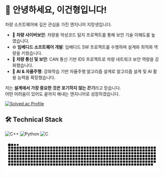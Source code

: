 # 👋 안녕하세요, 이건형입니다!  

차량 소프트웨어에 깊은 관심을 가진 엔지니어 지망생입니다.  
- 🚗 **차량 사이버보안**: 차량용 악성코드 탐지 프로젝트를 통해 보안 기술 이해도를 높였습니다.  
- ⚙️ **임베디드 소프트웨어 개발**: 임베디드 SW 프로젝트를 수행하며 설계와 최적화 역량을 키웠습니다.  
- 🔗 **차량 통신 및 보안**: CAN 통신 기반 IDS 프로젝트로 차량 네트워크 보안 역량을 강화했습니다.  
- 🤖 **AI & 자율주행**: 강화학습 기반 자율주행 알고리즘 설계로 알고리즘 설계 및 AI 활용 능력을 확장했습니다.  

저는 **설계에서 가장 중요한 것은 포기하지 않는 끈기**라고 믿습니다.  
어떤 어려움이 있어도 끝까지 해내는 엔지니어로 성장하겠습니다.



[![Solved.ac Profile](http://mazassumnida.wtf/api/v2/generate_badge?boj=rjsgud0314)](https://solved.ac/rjsgud0314/)

## 🛠️ Technical Stack

![C++](https://img.shields.io/badge/C++-00599C?style=for-the-badge&logo=cplusplus&logoColor=white)
![Python](https://img.shields.io/badge/Python-3776AB?style=flat-square&logo=python&logoColor=white)
![C](https://img.shields.io/badge/C-%23A8B9CC?style=for-the-badge&logo=c&logoColor=white)

<img src="https://raw.githubusercontent.com/Platane/snk/output/github-contribution-grid-snake.svg" alt="snake gif" />


